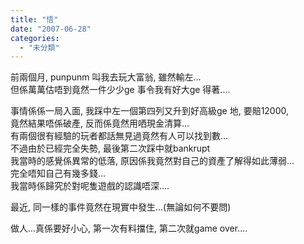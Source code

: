 ```yaml
---
title: "悟"
date: "2007-06-28"
categories: 
  - "未分類"
---
```


前兩個月, punpunm 叫我去玩大富翁, 雖然輸左...  
但係萬萬估唔到竟然一件少少ge 事令我有好大ge 得著....

事情係係一局入面, 我踩中左一個第四列又升到好高級ge 地, 要賠12000,  
竟然結果唔係破產, 反而係竟然用哂現金清算...  
有兩個很有經驗的玩者都話無見過竟然有人可以找到數...  
不過由於已經完全失勢, 最後第二次踩中就bankrupt  
我當時的感覺係異常的低落, 原因係我竟然對自己的資產了解得如此薄弱...  
完全唔知自己有幾多錢...  
我當時係歸究於對呢隻遊戲的認識唔深....

最近, 同一樣的事件竟然在現實中發生...(無論如何不要問)

做人...真係要好小心, 第一次有料擋住, 第二次就game over....
